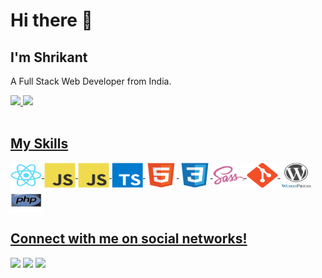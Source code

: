 

 
 # Hi there 👋
 ## I'm Shrikant
 <p>A Full Stack Web Developer from India.</p>
 
<div>
  <a href="https://github.com/shrikant9907">
    <img height="150em"
      src="https://github-readme-stats.vercel.app/api?username=shrikant9907&show_icons=true&theme=default&include_all_commits=true&count_private=true" />
    <img height="150em"
      src="https://github-readme-stats.vercel.app/api/top-langs/?username=shrikant9907&layout=compact&langs_count=7&theme=default" />
</div>

<div style="display: inline_block"><br>
  <h2>My Skills</h2>
  <img align="center" alt="React" height="40" width="50"
    src="https://raw.githubusercontent.com/devicons/devicon/master/icons/react/react-original.svg">
  <img align="center" alt="JavaScript" height="40" width="50"
    src="https://raw.githubusercontent.com/devicons/devicon/master/icons/javascript/javascript-original.svg">
  <img align="center" alt="JavaScript" height="40" width="50"
    src="https://raw.githubusercontent.com/devicons/devicon/master/icons/javascript/javascript-original.svg">
  <img align="center" alt="Typescript" height="40" width="50"
    src="https://raw.githubusercontent.com/devicons/devicon/master/icons/typescript/typescript-plain.svg">
  <img align="center" alt="HTML 5" height="40" width="50"
    src="https://raw.githubusercontent.com/devicons/devicon/master/icons/html5/html5-original.svg">
  <img align="center" alt="CSS 3" height="40" width="50"
    src="https://raw.githubusercontent.com/devicons/devicon/master/icons/css3/css3-original.svg">
  <img align="center" alt="Sass/Scss" height="40" width="50"
    src="https://raw.githubusercontent.com/devicons/devicon/master/icons/sass/sass-original.svg">
  <img align="center" alt="Git" height="40" width="50"
    src="https://raw.githubusercontent.com/devicons/devicon/master/icons/git/git-original.svg">
  <img align="center" alt="WordPress" height="40" width="50"
    src="https://raw.githubusercontent.com/devicons/devicon/master/icons/wordpress/wordpress-original.svg">
  <img align="center" alt="PHP" height="40" width="50"
    src="https://raw.githubusercontent.com/devicons/devicon/master/icons/php/php-original.svg">
</div>


<h2>Connect with me on social networks!</h2>
<div>

  <a target="_blank" href="https://www.linkedin.com/in/shrikant9907/"><img
  src="https://img.shields.io/badge/LinkedIn-0077B5?style=for-the-badge&logo=linkedin&logoColor=white" /><a />
  <a target="_blank" href="https://www.instagram.com/shrikant99070/"><img
  src="https://img.shields.io/badge/Instagram-E4405F?style=for-the-badge&logo=instagram&logoColor=white" /><a />
  <a target="_blank" href="mailto:shrikant9907@gmail.com"><img
  src="https://img.shields.io/badge/Gmail-D14836?style=for-the-badge&logo=gmail&logoColor=white" /><a />
 
</div>
